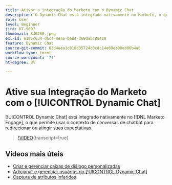 ```yaml
---
title: Ativar a integração do Marketo com o Dynamic Chat
description: O Dynamic Chat está integrado nativamente no Marketo, o que permite usar o contexto de conversas de chatbot para redirecionar ou atingir suas expectativas.
role: User
level: Beginner
jira: KT-9697
thumbnail: 340260.jpeg
exl-id: 61a5c634-d6c4-4ea6-bad4-d69dabc89410
feature: Dynamic Chat
source-git-commit: 63d4aea1c818d35724c0cdc14e69ea00eb06b4a0
workflow-type: tm+mt
source-wordcount: '77'
ht-degree: 0%

---
```


# Ative sua Integração do Marketo com o [!UICONTROL Dynamic Chat]

[!UICONTROL Dynamic Chat] está integrado nativamente no [!DNL Marketo Engage], o que permite usar o contexto de conversas de chatbot para redirecionar ou atingir suas expectativas.

>[!VIDEO](https://video.tv.adobe.com/v/340260/?quality=12&learn=on){transcript=true}

## Vídeos mais úteis

* [Criar e gerenciar caixas de diálogo personalizadas](dialogue-management.md)
* [Adicionar e gerenciar usuários do [!UICONTROL Dynamic Chat]](user-management.md)
* [Captura de atributos inferidos](capture-inferred-attributes.md)
